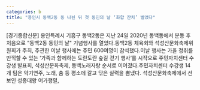```yaml
---
categories: b
title: "용인시 동백2동 동 나뉜 뒤 첫 동민의 날 ‘화합 잔치’ 벌였다"
---
```

[경기종합신문] 용인특례시 기흥구 동백2동은 지난 24일 2020년 동백동에서 분동 후 처음으로 "동백2동 동민의 날" 기념행사를 열었다.동백2동 체육회와 석성산문화축제위원회가 주최, 주관한 이날 행사에는 주민 600여명이 참석했다.이날 행사는 가을 정취를 만끽할 수 있는 ‘가족과 함께하는 도란도란 숲길 걷기 행사’를 시작으로 주민자치센터 수강생 발표회, 석성산문화축제, 동백노래자랑 순서로 이어졌다.주민자치센터 수강생 14개 팀은 악기연주, 노래, 춤 등 평소에 갈고 닦은 실력을 뽐냈다. 석성산문화축제에서 선보인 성종대왕 어가행렬,